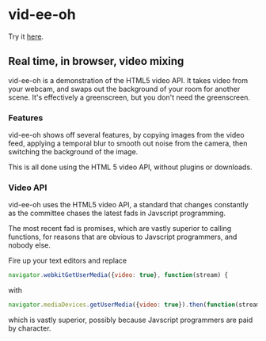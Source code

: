 # vid-ee-oh

Try it [here](testvid.html).

## Real time, in browser, video mixing

vid-ee-oh is a demonstration of the HTML5 video API.  It takes video from your webcam, and swaps out the background of your room for another scene.  It's effectively a greenscreen, but you don't need the greenscreen.

### Features

vid-ee-oh shows off several features, by copying images from the video feed, applying a temporal blur to smooth out noise from  the camera, then switching the background of the image.

This is all done using the HTML 5 video API, without plugins or downloads.

### Video API

vid-ee-oh uses the HTML5 video API, a standard that changes constantly as the committee chases the latest fads in Javscript programming.

The most recent fad is promises, which are vastly superior to calling functions, for reasons that are obvious to Javscript programmers, and nobody else.

Fire up your text editors and replace 
```javascript
navigator.webkitGetUserMedia({video: true}, function(stream) {
```
with

```javascript
navigator.mediaDevices.getUserMedia({video: true}).then(function(stream) {
```

which is vastly superior, possibly because Javscript programmers are paid by character.
